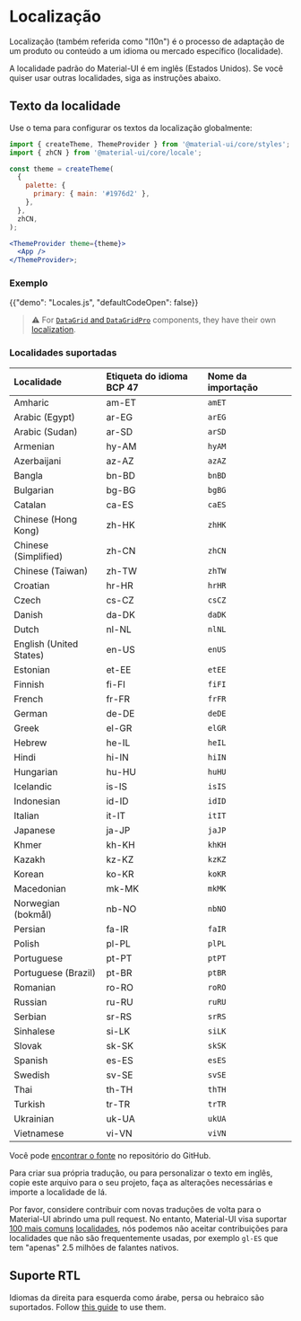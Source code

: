 # Localização

<p class="description">Localização (também referida como "l10n") é o processo de adaptação de um produto ou conteúdo a um idioma ou mercado específico (localidade).</p>

A localidade padrão do Material-UI é em inglês (Estados Unidos). Se você quiser usar outras localidades, siga as instruções abaixo.

## Texto da localidade

Use o tema para configurar os textos da localização globalmente:

```jsx
import { createTheme, ThemeProvider } from '@material-ui/core/styles';
import { zhCN } from '@material-ui/core/locale';

const theme = createTheme(
  {
    palette: {
      primary: { main: '#1976d2' },
    },
  },
  zhCN,
);

<ThemeProvider theme={theme}>
  <App />
</ThemeProvider>;
```

### Exemplo

{{"demo": "Locales.js", "defaultCodeOpen": false}}

> ⚠️ For [`DataGrid` and `DataGridPro`](/x/react-data-grid/) components, they have their own [localization](/x/react-data-grid/localization/).

### Localidades suportadas

| Localidade              | Etiqueta do idioma BCP 47 | Nome da importação |
|:----------------------- |:------------------------- |:------------------ |
| Amharic                 | am-ET                     | `amET`             |
| Arabic (Egypt)          | ar-EG                     | `arEG`             |
| Arabic (Sudan)          | ar-SD                     | `arSD`             |
| Armenian                | hy-AM                     | `hyAM`             |
| Azerbaijani             | az-AZ                     | `azAZ`             |
| Bangla                  | bn-BD                     | `bnBD`             |
| Bulgarian               | bg-BG                     | `bgBG`             |
| Catalan                 | ca-ES                     | `caES`             |
| Chinese (Hong Kong)     | zh-HK                     | `zhHK`             |
| Chinese (Simplified)    | zh-CN                     | `zhCN`             |
| Chinese (Taiwan)        | zh-TW                     | `zhTW`             |
| Croatian                | hr-HR                     | `hrHR`             |
| Czech                   | cs-CZ                     | `csCZ`             |
| Danish                  | da-DK                     | `daDK`             |
| Dutch                   | nl-NL                     | `nlNL`             |
| English (United States) | en-US                     | `enUS`             |
| Estonian                | et-EE                     | `etEE`             |
| Finnish                 | fi-FI                     | `fiFI`             |
| French                  | fr-FR                     | `frFR`             |
| German                  | de-DE                     | `deDE`             |
| Greek                   | el-GR                     | `elGR`             |
| Hebrew                  | he-IL                     | `heIL`             |
| Hindi                   | hi-IN                     | `hiIN`             |
| Hungarian               | hu-HU                     | `huHU`             |
| Icelandic               | is-IS                     | `isIS`             |
| Indonesian              | id-ID                     | `idID`             |
| Italian                 | it-IT                     | `itIT`             |
| Japanese                | ja-JP                     | `jaJP`             |
| Khmer                   | kh-KH                     | `khKH`             |
| Kazakh                  | kz-KZ                     | `kzKZ`             |
| Korean                  | ko-KR                     | `koKR`             |
| Macedonian              | mk-MK                     | `mkMK`             |
| Norwegian (bokmål)      | nb-NO                     | `nbNO`             |
| Persian                 | fa-IR                     | `faIR`             |
| Polish                  | pl-PL                     | `plPL`             |
| Portuguese              | pt-PT                     | `ptPT`             |
| Portuguese (Brazil)     | pt-BR                     | `ptBR`             |
| Romanian                | ro-RO                     | `roRO`             |
| Russian                 | ru-RU                     | `ruRU`             |
| Serbian                 | sr-RS                     | `srRS`             |
| Sinhalese               | si-LK                     | `siLK`             |
| Slovak                  | sk-SK                     | `skSK`             |
| Spanish                 | es-ES                     | `esES`             |
| Swedish                 | sv-SE                     | `svSE`             |
| Thai                    | th-TH                     | `thTH`             |
| Turkish                 | tr-TR                     | `trTR`             |
| Ukrainian               | uk-UA                     | `ukUA`             |
| Vietnamese              | vi-VN                     | `viVN`             |

<!-- #default-branch-switch -->

Você pode [encontrar o fonte](https://github.com/mui/material-ui/blob/master/packages/mui-material/src/locale/index.ts) no repositório do GitHub.

Para criar sua própria tradução, ou para personalizar o texto em inglês, copie este arquivo para o seu projeto, faça as alterações necessárias e importe a localidade de lá.

Por favor, considere contribuir com novas traduções de volta para o Material-UI abrindo uma pull request. No entanto, Material-UI visa suportar [100 mais comuns](https://en.wikipedia.org/wiki/List_of_languages_by_number_of_native_speakers) [localidades](https://www.ethnologue.com/guides/ethnologue200), nós podemos não aceitar contribuições para localidades que não são frequentemente usadas, por exemplo `gl-ES` que tem "apenas" 2.5 milhões de falantes nativos.

## Suporte RTL

Idiomas da direita para esquerda como árabe, persa ou hebraico são suportados. Follow [this guide](/material-ui/guides/right-to-left/) to use them.
